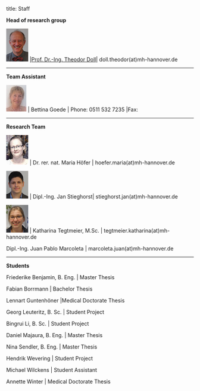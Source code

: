 title: Staff

**Head of research group**

![Image Theo Doll](Theo.png) |[Prof. Dr.-Ing. Theodor Doll](pagedoll.html)|	doll.theodor(at)mh-hannover.de   


----------------------------------------------------------------------------------------
**Team Assistant**

![Image Bettina Goede](Bettina.jpg) | Bettina Goede	|	Phone: 0511 532 7235 |Fax: 


----------------
**Research Team**   

![Image Maria Höfer](Maria.png) | Dr. rer. nat. Maria Höfer | hoefer.maria(at)mh-hannover.de     

![Image Jan Stieghorst ](Jan.png) |  Dipl.-Ing. Jan Stieghorst|	stieghorst.jan(at)mh-hannover.de    

![Image Katharina Tegtmeier](Katharina.png)  | Katharina Tegtmeier, M.Sc. 	|	tegtmeier.katharina(at)mh-hannover.de  

Dipl.-Ing. Juan Pablo Marcoleta 	|	marcoleta.juan(at)mh-hannover.de  

-----------------------------
**Students**

Friederike Benjamin, B. Eng. | Master Thesis

Fabian Borrmann | Bachelor Thesis

Lennart Guntenhöner |Medical Doctorate Thesis 

Georg Leuteritz, B. Sc. | Student Project

Bingrui Li, B. Sc. | Student Project

Daniel Majaura, B. Eng.	|	Master Thesis

Nina Sendler, B. Eng.	|	Master Thesis

Hendrik Wevering | Student Project

Michael Wilckens | Student Assistant

Annette Winter | Medical Doctorate Thesis
